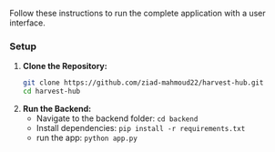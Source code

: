 
Follow these instructions to run the complete application with a user interface.

### Setup

1.  **Clone the Repository:**
    ```bash
    git clone https://github.com/ziad-mahmoud22/harvest-hub.git
    cd harvest-hub
    ```
2.  **Run the Backend:**
    *   Navigate to the backend folder: `cd backend`
    *   Install dependencies: `pip install -r requirements.txt`
    *   run the app: `python app.py`

